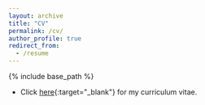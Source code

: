 ```yaml
---
layout: archive
title: "CV"
permalink: /cv/
author_profile: true
redirect_from:
  - /resume
---
```


{% include base_path %}

* Click [here](/files/CV.pdf){:target="_blank"} for my curriculum vitae.
